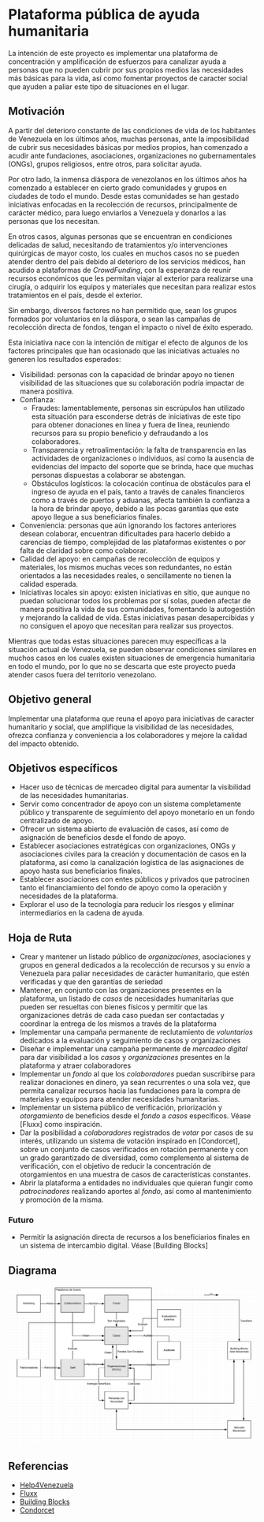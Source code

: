 # Plataforma pública de ayuda humanitaria

La intención de este proyecto es implementar una plataforma de
concentración y amplificación de esfuerzos para canalizar ayuda a
personas que no pueden cubrir por sus propios medios las necesidades
más básicas para la vida, así como fomentar proyectos de caracter
social que ayuden a paliar este tipo de situaciones en el lugar.

## Motivación

A partir del deterioro constante de las condiciones de vida de los
habitantes de Venezuela en los últimos años, muchas personas, ante la
imposibilidad de cubrir sus necesidades básicas por medios propios,
han comenzado a acudir ante fundaciones, asociaciones, organizaciones
no gubernamentales (ONGs), grupos religiosos, entre otros, para
solicitar ayuda.

Por otro lado, la inmensa diáspora de venezolanos en los últimos años
ha comenzado a establecer en cierto grado comunidades y grupos en
ciudades de todo el mundo. Desde estas comunidades se han gestado
iniciativas enfocadas en la recolección de recursos, principalmente de
carácter médico, para luego enviarlos a Venezuela y donarlos a
las personas que los necesitan.

En otros casos, algunas personas que se encuentran en condiciones
delicadas de salud, necesitando de tratamientos y/o intervenciones
quirúrgicas de mayor costo, los cuales en muchos casos no
se pueden atender dentro del país debido al deterioro de los servicios
médicos, han acudido a plataformas de _CrowdFunding_, con la esperanza
de reunir recursos económicos que les permitan viajar al exterior para
realizarse una cirugía, o adquirir los equipos y materiales que
necesitan para realizar estos tratamientos en el país, desde el
exterior.

Sin embargo, diversos factores no han permitido que, sean los grupos
formados por voluntarios en la diáspora, o sean las campañas de
recolección directa de fondos, tengan el impacto o nivel de éxito
esperado.

Esta iniciativa nace con la intención de mitigar el efecto de algunos
de los factores principales que han ocasionado que las iniciativas
actuales no generen los resultados esperados:

- Visibilidad: personas con la capacidad de brindar
  apoyo no tienen visibilidad de las situaciones que su colaboración
  podría impactar de manera positiva.
- Confianza:
  - Fraudes: lamentablemente, personas sin escrúpulos han
    utilizado esta situación para esconderse detrás de iniciativas de
    este tipo para obtener donaciones en línea y fuera de línea,
    reuniendo recursos para su propio beneficio y defraudando a los
    colaboradores.
  - Transparencia y retroalimentación: la falta de transparencia en
    las actividades de organizaciones o individuos, así como
    la ausencia de evidencias del impacto del soporte que se brinda,
    hace que muchas personas dispuestas a colaborar se abstengan.
  - Obstáculos logísticos: la colocación contínua de obstáculos para el
    ingreso de ayuda en el país, tanto a través de canales financieros
    como a través de puertos y aduanas, afecta también la confianza a la
    hora de brindar apoyo, debido a las pocas garantías que
    este apoyo llegue a sus beneficiarios finales.
- Conveniencia: personas que aún ignorando los factores 
  anteriores desean colaborar, encuentran dificultades para hacerlo
  debido a carencias de tiempo, complejidad de las plataformas
  existentes o por falta de claridad sobre como colaborar.
- Calidad del apoyo: en campañas de recolección de equipos y
  materiales, los mismos muchas veces son redundantes, no están orientados a
  las necesidades reales, o sencillamente no tienen la calidad esperada.
- Iniciativas locales sin apoyo: existen iniciativas en sitio, que
  aunque no puedan solucionar todos los problemas por sí solas, pueden
  afectar de manera positiva la vida de sus comunidades, fomentando la
  autogestión y mejorando la calidad de vida. Estas iniciativas pasan
  desapercibidas y no consiguen el apoyo que necesitan para realizar
  sus proyectos.

Mientras que todas estas situaciones parecen muy específicas a la
situación actual de Venezuela, se pueden observar condiciones
similares en muchos casos en los cuales existen situaciones de
emergencia humanitaria en todo el mundo, por lo que no se descarta que
este proyecto pueda atender casos fuera del territorio venezolano.

## Objetivo general

Implementar una plataforma que reuna el apoyo para iniciativas de
caracter humanitario y social, que amplifique la visibilidad de las
necesidades, ofrezca confianza y conveniencia a los colaboradores y
mejore la calidad del impacto obtenido.

## Objetivos específicos

- Hacer uso de técnicas de mercadeo digital para aumentar la
  visibilidad de las necesidades humanitarias.
- Servir como concentrador de apoyo con un sistema completamente
  público y transparente de seguimiento del apoyo monetario en un
  fondo centralizado de apoyo.
- Ofrecer un sistema abierto de evaluación de casos, así como de
  asignación de beneficios desde el fondo de apoyo.
- Establecer asociaciones estratégicas con organizaciones, ONGs y
  asociaciones civiles para la creación y documentación de casos en la
  plataforma, así como la canalización logística de las asignaciones
  de apoyo hasta sus beneficiarios finales.
- Establecer asociaciones con entes públicos y privados que patrocinen
  tanto el financiamiento del fondo de apoyo como la operación y
  necesidades de la plataforma.
- Explorar el uso de la tecnología para reducir los riesgos y eliminar
  intermediarios en la cadena de ayuda.

## Hoja de Ruta

* Crear y mantener un listado público de *organizaciones*,
  asociaciones y grupos en general dedicados a la recolección de
  recursos y su envío a Venezuela para paliar necesidades de carácter
  humanitario, que estén verificadas y que den garantías de seriedad
* Mantener, en conjunto con las organizaciones presentes en la
  plataforma, un listado de *casos* de necesidades humanitarias que
  pueden ser resueltas con bienes físicos y permitir que las
  organizaciones detrás de cada caso puedan ser contactadas y
  coordinar la entrega de los mismos a través de la plataforma
* Implementar una campaña permanente de reclutamiento de *voluntarios*
  dedicados a la evaluación y seguimiento de casos y organizaciones
* Diseñar e implementar una campaña permanente de *mercadeo digital*
  para dar visibilidad a los *casos* y *organizaciones* presentes en
  la plataforma y atraer colaboradores
* Implementar un *fondo* al que los *colaboradores* puedan suscribirse
  para realizar donaciones en dinero, ya sean recurrentes o
  una sola vez, que permita canalizar recursos hacia las fundaciones
  para la compra de materiales y equipos para atender necesidades
  humanitarias.
* Implementar un sistema público de verificación, priorización y
  *otorgamiento* de beneficios desde el *fondo* a *casos*
  específicos. Véase [Fluxx] como inspiración.
* Dar la posibilidad a *colaboradores* registrados de *votar* por
  casos de su interés, utilizando un sistema de votación inspirado en
  [Condorcet], sobre un conjunto de casos verificados en rotación
  permanente y con un grado garantizado de diversidad, como
  complemento al sistema de verificación, con el objetivo de reducir
  la concentración de otorgamientos en una muestra de casos de
  características constantes.
* Abrir la plataforma a entidades no individuales que quieran fungir
  como *patrocinadores* realizando aportes al *fondo*, así como al
  mantenimiento y promoción de la misma.

### Futuro

* Permitir la asignación directa de recursos a los beneficiarios
  finales en un sistema de intercambio digital. Véase [Building Blocks]

## Diagrama

![Diagrama](assets/diagram.png)

## Referencias

- [Help4Venezuela](https://github.com/dynarro/help4venezuela)
- [Fluxx](https://www.fluxx.io/)
- [Building Blocks](https://innovation.wfp.org/project/building-blocks/)
- [Condorcet](https://es.wikipedia.org/wiki/M%C3%A9todo_de_Condorcet)
